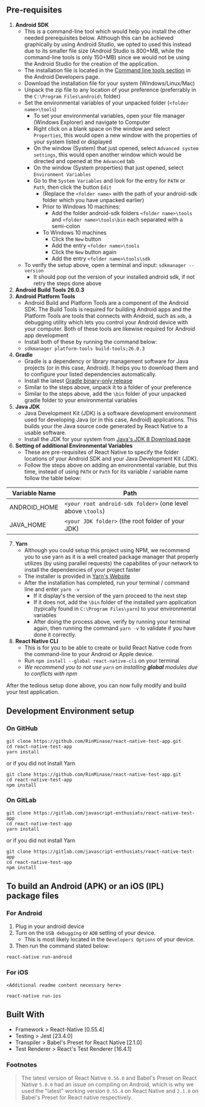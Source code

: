## Pre-requisites
1. **Android SDK**
	- This is a command-line tool which would help you install the other needed prerequisites below. Although this can be achieved graphically by using Android Studio, we opted to used this instead due to its smaller file size (Android Studio is 800+MB, while the command-line tools is only 150+MB) since we would not be using the Android Studio for the creation of the application.
	- The installation file is located in the [Command line tools section](https://developer.android.com/studio/#command-tools) in the Android Developers page.
	- Download the installation file for your system (Windows/Linux/Mac)
	- Unpack the zip file to any location of your preference (preferrably in the `C:\Program Files\android\` folder)
	- Set the environmental variables of your unpacked folder (`<folder name>\tools`)
		- To set your environmental variables, open your file manager (Windows Explorer) and navigate to Computer
		- Right click on a blank space on the window and select `Properties`, this would open a new window with the properties of your system listed or displayed
		- On the window (System) that just opened, select `Advanced system settings`, this would open another window which would be directed and opened at the `Advanced` tab
		- On the window (System properties) that just opened, select `Environment Variables`
		- Go to the `System Variables` and look for the entry for `PATH` or `Path`, then click the button `Edit`
			- (Replace the `<folder name>` with the path of your android-sdk folder which you have unpacked earlier)
			- Prior to Windows 10 machines:
				- Add the folder android-sdk folders `<folder name>\tools` and `<folder name>\tools\bin` each separated with a semi-colon
			- To Windows 10 machines
				- Click the `New` button
				- Add the entry `<folder name>\tools`
				- Click the `New` button again
				- Add the entry `<folder name>\tools\sdk`
	- To verify the setup above, open a terminal and input: `sdkmanager --version`
		- It should pop out the version of your installed android sdk, if not retry the steps done above
2. **Android Build Tools 26.0.3**
3. **Android Platform Tools**
	- Android Build and Platform Tools are a component of the Android SDK. The Build Tools is required for building Android apps and the  Platform Tools are tools that connects with Android, such as `adb`, a debugging utility which lets you control your Android device with your computer. Both of these tools are likewise required for Android app development
	- Install both of these by running the command below:
	- `sdkmanager platform-tools build-tools;26.0.3`
4. **Gradle**
	- Gradle is a dependency or library management software for Java projects (or in this case, Android). It helps you to download them and to configure your listed dependencies automatically.
	- Install the latest [Gradle binary-only release](https://gradle.org/releases/)
	- Similar to the steps above, unpack it to a folder of your preference
	- Similar to the steps above, add the `\bin` folder of your unpacked gradle folder to your environmental variables
5. **Java JDK**
	- Java Development Kit (JDK) is a software development environment used for developing Java (or in this case, Android) applications. This builds your the Java source code generated by React Native to a usable software.
	- Install the JDK for your system from [Java's JDK 8 Download page](http://www.oracle.com/technetwork/java/javase/downloads/jdk8-downloads-2133151.html)
6. **Setting of additional Environmental Variables**
	- These are pre-requisites of React Native to specify the folder locations of your Android SDK and your Java Development Kit (JDK).
	- Follow the steps above on adding an environmental variable, but this time, instead of using `PATH` or `Path` for its variable / variable name follow the table below:

| Variable Name | Path |
| --- | --- |
| ANDROID_HOME | `<your root android-sdk folder>` (one level above `\tools`) |
| JAVA_HOME | `<your JDK folder>` (the root folder of your JDK) |

7. **Yarn**
	- Although you could setup this project using NPM, we recommend you to use yarn as it is a well created package manager that properly utilizes (by using parallel requests) the capabilites of your network to install the dependencies of your project faster
	- The installer is provided in [Yarn's Website](https://yarnpkg.com/en/)
	- After the installation has completed, run your terminal / command line and enter `yarn -v`
		- If it display's the version of the yarn proceed to the next step
		- If it does not, add the `\bin` folder of the installed yarn application (typically found in `C:\Program Files\yarn`) to your environmental variables
		- After doing the process above, verify by running your terminal again, then running the command `yarn -v` to validate if you have done it correctly.
8. **React Native CLI**
	- This is for you to be able to create or build React Native code from the command-line to your Android or Apple device.
	- Run `npm install --global react-native-cli` on your terminal
	- _We recommend you to not use `yarn` on installing **global** modules due to conflicts with npm_

After the tedious setup done above, you can now fully modify and build your test application.

## Development Environment setup
### On GitHub
```
git clone https://github.com/RinMinase/react-native-test-app.git
cd react-native-test-app
yarn install
```
or if you did not install Yarn
```
git clone https://github.com/RinMinase/react-native-test-app.git
cd react-native-test-app
npm install
```

### On GitLab
```
git clone https://gitlab.com/javascript-enthusiats/react-native-test-app
cd react-native-test-app
yarn install
```
or if you did not install Yarn
```
git clone https://gitlab.com/javascript-enthusiats/react-native-test-app
cd react-native-test-app
npm install
```

## To build an Android (APK) or an iOS (IPL) package files

### For Android
1. Plug in your android device
2. Turn on the `USB debugging` or `ADB` setting of your device.
	- This is most likely located in the `Developers Options` of your device.
3. Then run the command stated below:
```
react-native run-android
```

### For iOS
`<Additional readme content necessary here>`
```
react-native run-ios
```

## Built With
- Framework > React-Native [0.55.4]
- Testing > Jest [23.4.0]
- Transpiler > Babel's Preset for React Native [2.1.0]
- Test Renderer > React's Test Renderer [16.4.1]

### Footnotes
> The latest version of React Native `0.56.0` and Babel's Preset on React Native `5.0.0` had an issue on compiling on Android, which is why we used the "latest" working version `0.55.4` on React Native and `2.1.0` on Babel's Preset for React native respectively.
